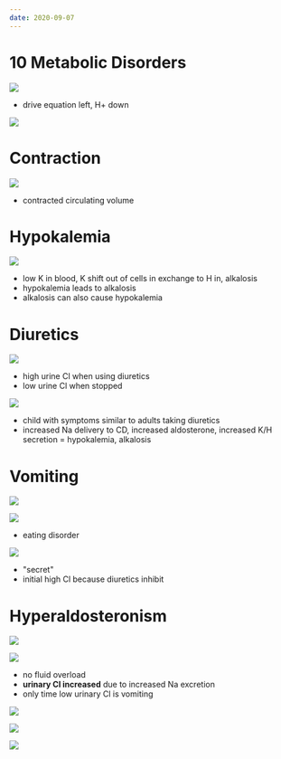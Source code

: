 ```yaml
---
date: 2020-09-07
---
```


# 10 Metabolic Disorders

<!-- metabolic alkalosis definition -->

![](https://photos.thisispiggy.com/file/wikiFiles/L5HpqOJ.jpg)

- drive equation left, H+ down

<!-- metabolic alkalosis causes -->

![](https://photos.thisispiggy.com/file/wikiFiles/VZN9kC0.jpg)

# Contraction

<!-- contraction alkalosis pathogenesis -->

![](https://photos.thisispiggy.com/file/wikiFiles/WaqSaiu.jpg)

- contracted circulating volume

# Hypokalemia

<!-- hypokalemia and acid disorders -->

![](https://photos.thisispiggy.com/file/wikiFiles/ix6qKOH.jpg)

- low K in blood, K shift out of cells in exchange to H in, alkalosis
- hypokalemia leads to alkalosis
- alkalosis can also cause hypokalemia

# Diuretics

<!-- diuretics and blood disorders -->

![](https://photos.thisispiggy.com/file/wikiFiles/NtWDqiz.jpg)

- high urine Cl when using diuretics
- low urine Cl when stopped

<!-- congenital syndrome that mimic diuretic uses. Symptoms -->

![](https://photos.thisispiggy.com/file/wikiFiles/YKQBGmj.jpg)

- child with symptoms similar to adults taking diuretics
- increased Na delivery to CD, increased aldosterone, increased K/H secretion = hypokalemia, alkalosis

# Vomiting

<!-- vomiting and acid disorders. Low vs high Cl -->

![](https://photos.thisispiggy.com/file/wikiFiles/pNsWivr.jpg)

![](https://photos.thisispiggy.com/file/wikiFiles/y2h0jIi.jpg)

- eating disorder

<!-- what is surreptitious diuretics use. Electrolyte and acid disorder -->

![](https://photos.thisispiggy.com/file/wikiFiles/c1azZGY.jpg)

- "secret"
- initial high Cl because diuretics inhibit

# Hyperaldosteronism

<!-- hyperaldosteronism and acid disorders -->

![](https://photos.thisispiggy.com/file/wikiFiles/d0XAn9K.jpg)

<!-- hyperaldosteronism and edema -->

![](https://photos.thisispiggy.com/file/wikiFiles/Bu2HJNR.jpg)

- no fluid overload
- **urinary Cl increased** due to increased Na excretion
- only time low urinary Cl is vomiting

<!-- antacid use and acid disorders. Pathogenesis -->

![](https://photos.thisispiggy.com/file/wikiFiles/O6LjHfF.jpg)

![](https://photos.thisispiggy.com/file/wikiFiles/k2zql9f.jpg)

<!-- metabolic alkalosis treatment -->

![](https://photos.thisispiggy.com/file/wikiFiles/snwWvAB.jpg)
